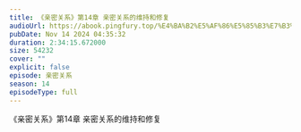 ```yaml
---
title: 《亲密关系》第14章 亲密关系的维持和修复
audioUrl: https://abook.pingfury.top/%E4%BA%B2%E5%AF%86%E5%85%B3%E7%B3%BB-14-%E7%AC%AC14%E7%AB%A0%20%E4%BA%B2%E5%AF%86%E5%85%B3%E7%B3%BB%E7%9A%84%E7%BB%B4%E6%8C%81%E5%92%8C%E4%BF%AE%E5%A4%8D-eiys1afn.wav
pubDate: Nov 14 2024 04:35:32
duration: 2:34:15.672000
size: 54232
cover: ""
explicit: false
episode: 亲密关系
season: 14
episodeType: full
---
```

《亲密关系》第14章 亲密关系的维持和修复
